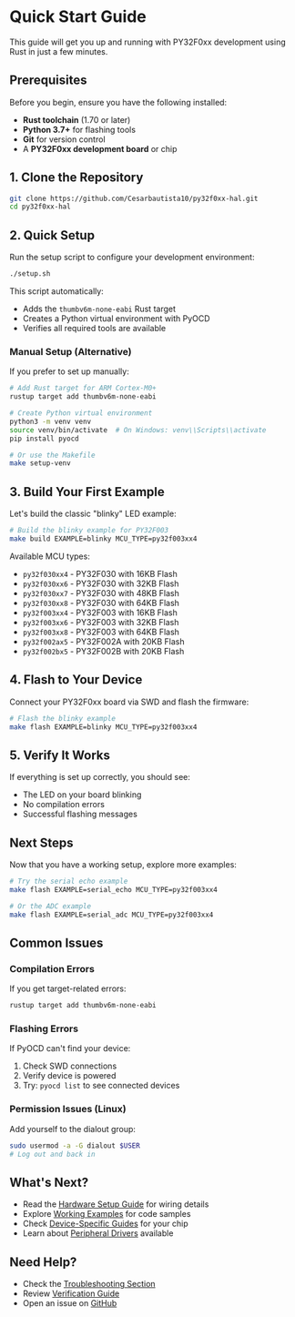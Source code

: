 # Quick Start Guide

This guide will get you up and running with PY32F0xx development using Rust in just a few minutes.

## Prerequisites

Before you begin, ensure you have the following installed:

- **Rust toolchain** (1.70 or later)
- **Python 3.7+** for flashing tools
- **Git** for version control
- A **PY32F0xx development board** or chip

## 1. Clone the Repository

```bash
git clone https://github.com/Cesarbautista10/py32f0xx-hal.git
cd py32f0xx-hal
```

## 2. Quick Setup

Run the setup script to configure your development environment:

```bash
./setup.sh
```

This script automatically:
- Adds the `thumbv6m-none-eabi` Rust target
- Creates a Python virtual environment with PyOCD
- Verifies all required tools are available

### Manual Setup (Alternative)

If you prefer to set up manually:

```bash
# Add Rust target for ARM Cortex-M0+
rustup target add thumbv6m-none-eabi

# Create Python virtual environment
python3 -m venv venv
source venv/bin/activate  # On Windows: venv\\Scripts\\activate
pip install pyocd

# Or use the Makefile
make setup-venv
```

## 3. Build Your First Example

Let's build the classic "blinky" LED example:

```bash
# Build the blinky example for PY32F003
make build EXAMPLE=blinky MCU_TYPE=py32f003xx4
```

Available MCU types:
- `py32f030xx4` - PY32F030 with 16KB Flash
- `py32f030xx6` - PY32F030 with 32KB Flash
- `py32f030xx7` - PY32F030 with 48KB Flash  
- `py32f030xx8` - PY32F030 with 64KB Flash
- `py32f003xx4` - PY32F003 with 16KB Flash
- `py32f003xx6` - PY32F003 with 32KB Flash
- `py32f003xx8` - PY32F003 with 64KB Flash
- `py32f002ax5` - PY32F002A with 20KB Flash
- `py32f002bx5` - PY32F002B with 20KB Flash

## 4. Flash to Your Device

Connect your PY32F0xx board via SWD and flash the firmware:

```bash
# Flash the blinky example
make flash EXAMPLE=blinky MCU_TYPE=py32f003xx4
```

## 5. Verify It Works

If everything is set up correctly, you should see:
- The LED on your board blinking
- No compilation errors
- Successful flashing messages

## Next Steps

Now that you have a working setup, explore more examples:

```bash
# Try the serial echo example
make flash EXAMPLE=serial_echo MCU_TYPE=py32f003xx4

# Or the ADC example  
make flash EXAMPLE=serial_adc MCU_TYPE=py32f003xx4
```

## Common Issues

### Compilation Errors
If you get target-related errors:
```bash
rustup target add thumbv6m-none-eabi
```

### Flashing Errors
If PyOCD can't find your device:
1. Check SWD connections
2. Verify device is powered
3. Try: `pyocd list` to see connected devices

### Permission Issues (Linux)
Add yourself to the dialout group:
```bash
sudo usermod -a -G dialout $USER
# Log out and back in
```

## What's Next?

- Read the [Hardware Setup Guide](./hardware-setup.md) for wiring details
- Explore [Working Examples](../examples/blinky.md) for code samples
- Check [Device-Specific Guides](../devices/py32f003-guide.md) for your chip
- Learn about [Peripheral Drivers](../peripherals/gpio.md) available

## Need Help?

- Check the [Troubleshooting Section](../troubleshooting/build.md)
- Review [Verification Guide](../troubleshooting/verification.md) 
- Open an issue on [GitHub](https://github.com/Cesarbautista10/py32f0xx-hal/issues)
